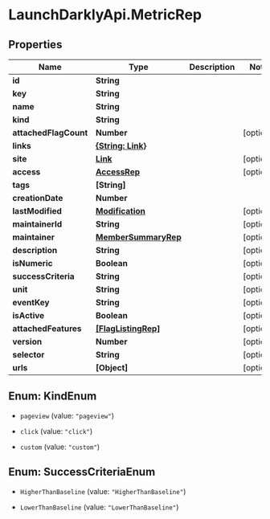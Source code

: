 # LaunchDarklyApi.MetricRep

## Properties

Name | Type | Description | Notes
------------ | ------------- | ------------- | -------------
**id** | **String** |  | 
**key** | **String** |  | 
**name** | **String** |  | 
**kind** | **String** |  | 
**attachedFlagCount** | **Number** |  | [optional] 
**links** | [**{String: Link}**](Link.md) |  | 
**site** | [**Link**](Link.md) |  | [optional] 
**access** | [**AccessRep**](AccessRep.md) |  | [optional] 
**tags** | **[String]** |  | 
**creationDate** | **Number** |  | 
**lastModified** | [**Modification**](Modification.md) |  | [optional] 
**maintainerId** | **String** |  | [optional] 
**maintainer** | [**MemberSummaryRep**](MemberSummaryRep.md) |  | [optional] 
**description** | **String** |  | [optional] 
**isNumeric** | **Boolean** |  | [optional] 
**successCriteria** | **String** |  | [optional] 
**unit** | **String** |  | [optional] 
**eventKey** | **String** |  | [optional] 
**isActive** | **Boolean** |  | [optional] 
**attachedFeatures** | [**[FlagListingRep]**](FlagListingRep.md) |  | [optional] 
**version** | **Number** |  | [optional] 
**selector** | **String** |  | [optional] 
**urls** | **[Object]** |  | [optional] 



## Enum: KindEnum


* `pageview` (value: `"pageview"`)

* `click` (value: `"click"`)

* `custom` (value: `"custom"`)





## Enum: SuccessCriteriaEnum


* `HigherThanBaseline` (value: `"HigherThanBaseline"`)

* `LowerThanBaseline` (value: `"LowerThanBaseline"`)




